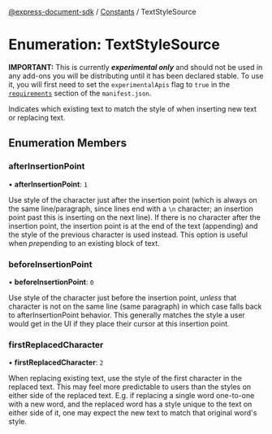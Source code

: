 [@express-document-sdk](../../../overview.md) / [Constants](../overview.md) / TextStyleSource

# Enumeration: TextStyleSource

<InlineAlert slots="text" variant="warning"/>

**IMPORTANT:** This is currently ***experimental only*** and should not be used in any add-ons you will be distributing until it has been declared stable. To use it, you will first need to set the `experimentalApis` flag to `true` in the [`requirements`](../../../../../manifest/index.md#requirements) section of the `manifest.json`.

Indicates which existing text to match the style of when inserting new text or replacing text.

## Enumeration Members

### afterInsertionPoint

• **afterInsertionPoint**: `1`

Use style of the character just after the insertion point (which is always on the same line/paragraph, since lines end
with a `\n` character; an insertion point past this is inserting on the next line). If there is no character after the
insertion point, the insertion point is at the end of the text (appending) and the style of the previous character is
used instead. This option is useful when *pre*pending to an existing block of text.

<HorizontalLine />

### beforeInsertionPoint

• **beforeInsertionPoint**: `0`

Use style of the character just before the insertion point, *unless* that character is not on the same line (same
paragraph) in which case falls back to afterInsertionPoint behavior. This generally matches the style a user would
get in the UI if they place their cursor at this insertion point.

<HorizontalLine />

### firstReplacedCharacter

• **firstReplacedCharacter**: `2`

When replacing existing text, use the style of the first character in the replaced text. This may feel more
predictable to users than the styles on either side of the replaced text. E.g. if replacing a single word one-to-one
with a new word, and the replaced word has a style unique to the text on either side of it, one may expect the new
text to match that original word's style.
